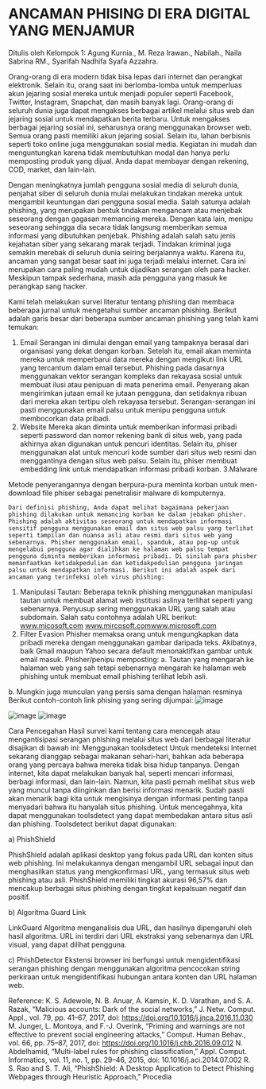 # ANCAMAN PHISING DI ERA DIGITAL YANG MENJAMUR


Ditulis oleh Kelompok 1: Agung Kurnia., M. Reza Irawan., Nabilah., Naila Sabrina RM., Syarifah Nadhifa Syafa Azzahra.


Orang-orang di era modern tidak bisa lepas dari internet dan perangkat elektronik. Selain itu, orang saat ini berlomba-lomba untuk memperluas akun jejaring sosial mereka untuk menjadi populer seperti Facebook, Twitter, Instagram, Snapchat, dan masih banyak lagi. Orang-orang di seluruh dunia juga dapat mengakses berbagai artikel melalui situs web dan jejaring sosial untuk mendapatkan berita terbaru. Untuk mengakses berbagai jejaring sosial ini, seharusnya orang menggunakan browser web. Semua orang pasti memiliki akun jejaring sosial. Selain itu, lahan berbisnis seperti toko online juga menggunakan sosial media. Kegiatan ini mudah dan menguntungkan karena tidak membutuhkan modal dan hanya perlu memposting produk yang dijual. Anda dapat membayar dengan rekening, COD, market, dan lain-lain.

Dengan meningkatnya jumlah pengguna sosial media di seluruh dunia, penjahat siber di seluruh dunia mulai melakukan tindakan mereka untuk mengambil keuntungan dari pengguna sosial media. Salah satunya adalah phishing, yang merupakan bentuk tindakan mengancam atau menjebak seseorang dengan gagasan memancing mereka. Dengan kata lain, menipu seseorang sehingga dia secara tidak langsung memberikan semua informasi yang dibutuhkan penjebak. Phishing adalah salah satu jenis kejahatan siber yang sekarang marak terjadi. Tindakan kriminal juga semakin merebak di seluruh dunia seiring berjalannya waktu. Karena itu, ancaman yang sangat besar saat ini juga terjadi melalui internet. Cara ini merupakan cara paling mudah untuk dijadikan serangan oleh para hacker. Meskipun tampak sederhana, masih ada pengguna yang masuk ke perangkap sang hacker.

Kami telah melakukan survei literatur tentang phishing dan membaca beberapa jurnal untuk mengetahui sumber ancaman phishing. Berikut adalah garis besar dari beberapa sumber ancaman phishing yang telah kami temukan:

 1. Email 
Serangan ini dimulai dengan email yang tampaknya berasal dari organisasi yang dekat dengan korban. Setelah itu, email akan meminta mereka untuk memperbarui data mereka dengan mengikuti link URL yang tercantum dalam email tersebut. Phishing pada dasarnya menggunakan vektor serangan kompleks dan rekayasa sosial untuk membuat ilusi atau penipuan di mata penerima email. Penyerang akan mengirimkan jutaan email ke jutaan pengguna, dan setidaknya ribuan dari mereka akan tertipu oleh rekayasa tersebut. Serangan-serangan ini pasti menggunakan email palsu untuk menipu pengguna untuk membocorkan data pribadi.
2. Website
Mereka akan diminta untuk memberikan informasi pribadi seperti password dan nomor rekening bank di situs web, yang pada akhirnya akan digunakan untuk pencuri identitas. Selain itu, phiser menggunakan alat untuk mencuri kode sumber dari situs web resmi dan menggantinya dengan situs web palsu. Selain itu, phiser membuat embedding link untuk mendapatkan informasi pribadi korban.
3.Malware

Metode penyerangannya  dengan berpura-pura meminta korban untuk men-download file phiser sebagai penetralisir malware di komputernya.

	Dari definisi phishing, Anda dapat melihat bagaimana pekerjaan phishing dilakukan untuk memancing korban ke dalam jebakan phisher. Phishing adalah aktivitas seseorang untuk mendapatkan informasi sensitif pengguna menggunakan email dan situs web palsu yang terlihat seperti tampilan dan nuansa asli atau resmi dari situs web yang sebenarnya. Phisher menggunakan email, spanduk, atau pop-up untuk mengelabui pengguna agar dialihkan ke halaman web palsu tempat pengguna diminta memberikan informasi pribadi. Di sinilah para phisher memanfaatkan ketidakpedulian dan ketidakpedulian pengguna jaringan palsu untuk mendapatkan informasi. Berikut ini adalah aspek dari ancaman yang terinfeksi oleh virus phishing: 
1. Manipulasi Tautan: Beberapa teknik phishing menggunakan manipulasi tautan untuk membuat alamat web institusi aslinya terlihat seperti yang sebenarnya. Penyusup sering menggunakan URL yang salah atau subdomain. Salah satu contohnya adalah URL berikut: www.micosoft.com www.mircosoft.comwww.microsoft.com
 2. Filter Evasion Phisher memaksa orang untuk mengungkapkan data pribadi mereka dengan menggunakan gambar daripada teks. Akibatnya, baik Gmail maupun Yahoo secara default menonaktifkan gambar untuk email masuk. Phisher/penipu memposting: 
a. Tautan yang mengarah ke halaman web yang sah tetapi sebenarnya mengarah ke halaman web phishing untuk membuat email phishing terlihat lebih asli. 

b. Mungkin juga munculan yang persis sama dengan halaman resminya 
Berikut contoh-contoh link phising yang sering dijumpai:
![image](https://github.com/mrezairawan27/literasi-digital8/assets/169583496/12532fa6-9f8f-4496-b644-489059396a04)

![image](https://github.com/mrezairawan27/literasi-digital8/assets/169583496/88873552-d918-4d00-8b38-d281aa54d0ea)
![image](https://github.com/mrezairawan27/literasi-digital8/assets/169583496/26f2ebdf-6caa-477a-b661-d5e0fca09d8c)








Cara Pencegahan
Hasil survei kami tentang cara mencegah atau mengantisipasi serangan phishing melalui situs web dari berbagai literatur disajikan di bawah ini:
Menggunakan toolsdetect
Untuk mendeteksi Internet sekarang dianggap sebagai makanan sehari-hari, bahkan ada beberapa orang yang percaya bahwa mereka tidak bisa hidup tanpanya. Dengan internet, kita dapat melakukan banyak hal, seperti mencari informasi, berbagi informasi, dan lain-lain. Namun, kita pasti pernah melihat situs web yang muncul tanpa diinginkan dan berisi informasi menarik. Sudah pasti akan menarik bagi kita untuk mengisinya dengan informasi penting tanpa menyadari bahwa itu hanyalah situs phishing. Untuk mencegahnya, kita dapat menggunakan toolsdetect yang dapat membedakan antara situs asli dan phishing. 
Toolsdetect berikut dapat digunakan: 

a)	PhishShield

PhishShield adalah aplikasi desktop yang fokus pada URL dan konten situs web phishing. Ini melakukannya dengan mengambil URL sebagai input dan menghasilkan status yang mengkonfirmasi URL, yang termasuk situs web phishing atau asli. PhishShield memiliki tingkat akurasi 96,57% dan mencakup berbagai situs phishing dengan tingkat kepalsuan negatif dan positif. 

b)	Algoritma Guard Link 

LinkGuard Algoritma menganalisis dua URL, dan hasilnya dipengaruhi oleh hasil algoritma. URL ini terdiri dari URL ekstraksi yang sebenarnya dan URL visual, yang dapat dilihat pengguna. 

c)	 PhishDetector 
Ekstensi browser ini berfungsi untuk mengidentifikasi serangan phishing dengan menggunakan algoritma pencocokan string perkiraan untuk mengidentifikasi hubungan antara konten dan URL halaman web. 


Reference:
K. S. Adewole, N. B. Anuar, A. Kamsin, K. D. Varathan, and S. A. Razak, “Malicious accounts: Dark of the social  networks,” J.     Netw.     Comput.     Appl.,     vol.     79,     pp.     41–67,     2017,     doi: https://doi.org/10.1016/j.jnca.2016.11.030
M.  Junger,  L.  Montoya,  and  F.-J. Overink, “Priming and warnings are not effective to prevent social engineering  attacks,” Comput.     Human     Behav.,     vol.     66,     pp.     75–87,     2017,     doi: https://doi.org/10.1016/j.chb.2016.09.012
N. Abdelhamid, “Multi-label rules for phishing classification,” Appl. Comput. Informatics, vol. 11, no. 1, pp. 29–46, 2015, doi: 10.1016/j.aci.2014.07.002
R.  S.  Rao and S. T. Ali, “PhishShield: A Desktop Application to Detect Phishing Webpages through Heuristic  Approach,” Procedia     
